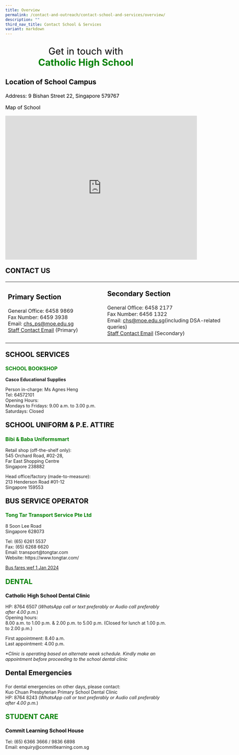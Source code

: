 ```yaml
---
title: Overview
permalink: /contact-and-outreach/contact-school-and-services/overview/
description: ""
third_nav_title: Contact School & Services
variant: markdown
---
```

<p style="text-align: center; color: black; font-size: 22pt;">Get in touch with<br>
<strong><span style="color: green;">Catholic High School</span></strong></p>
<p style="text-align:left; color: black; font-size: 16pt;"><strong>Location of School Campus</strong></p>
<p style="text-align:left; color: black; font-size: 12pt;">Address: 9 Bishan Street 22, Singapore 579767</p>
<p style="text-align:left; color: black; font-size: 12pt;">Map of School</p>

<iframe loading="lazy" allowfullscreen="" style="border:0;" height="450" width="600" src="https://www.google.com/maps/embed?pb=!1m18!1m12!1m3!1d3988.703290856297!2d103.84254847671096!3d1.3546102615568985!2m3!1f0!2f0!3f0!3m2!1i1024!2i768!4f13.1!3m3!1m2!1s0x31da171801ceddc1%3A0xd0094c72de6e6469!2sCatholic%20High%20School!5e0!3m2!1sen!2ssg!4v1724210427821!5m2!1sen!2ssg"></iframe>

<p style="text-align:left; color: black; font-size: 16pt;"><strong>CONTACT US</strong></p>
<table style="width: 735px;">
<tbody>
<tr>
<td style="width: 301.031px;">
<p style="text-align:left; color: black; font-size: 16pt;"><strong>Primary Section</strong></p>
<p>General Office: 6458 9869<br>Fax Number: 6459 3938<br>Email:&nbsp;<a href="mailto:chs_ps@moe.edu.sg">chs_ps@moe.edu.sg</a><br><a href="https://www.catholichigh.moe.edu.sg/primary/staff-contact/">Staff Contact Email</a> (Primary)&nbsp;</p>
</td>
<td style="width: 417.969px;">
<p style="text-align:left; color: black; font-size: 16pt;"><strong>Secondary&nbsp;Section</strong></p>
<p>General Office: 6458 2177<br>Fax Number: 6456 1322<br>
Email:&nbsp;<a href="mailto:chs@moe.edu.sg">chs@moe.edu.sg</a>(including DSA-related queries)<br>
<a href="https://www.catholichigh.moe.edu.sg/secondary/staff-contact/">Staff Contact Email</a> (Secondary)&nbsp;</p>
</td>
</tr>
</tbody>
</table>
<p style="text-align:left; color: black; font-size: 16pt;"><strong>SCHOOL SERVICES</strong></p>
<p style="text-align:left; font-size: 12pt;"><strong><span style="color: green;">SCHOOL BOOKSHOP</span></strong></p>
<p><strong>Casco Educational Supplies</strong></p>
<p>Person in-charge: Ms Agnes Heng<br>Tel: 64572101<br>Opening Hours:<br>Mondays to Fridays: 9.00 a.m. to 3.00 p.m.<br>Saturdays: Closed</p>
<p style="text-align:left; color: black; font-size: 16pt;"><strong>SCHOOL UNIFORM &amp; P.E. ATTIRE</strong></p>
<p style="text-align:left; color: black; font-size: 12pt;"><strong><span style="color: green;">Bibi &amp; Baba Uniformsmart</span></strong></p>
<p>Retail shop (off-the-shelf only):<br>545 Orchard Road, #02-28,<br>Far East Shopping Centre<br>Singapore 238882</p>
<p>Head office/factory (made-to-measure):<br>213 Henderson Road #01-12<br>Singapore 159553</p>
<p style="text-align:left; color: black; font-size: 16pt;"><strong>BUS SERVICE OPERATOR</strong></p>
<p style="text-align:left; color: black; font-size: 12pt;"><strong><span style="color: green;">Tong Tar Transport Service Pte Ltd</span></strong></p>
<p>8 Soon Lee Road<br>Singapore 628073</p>
<p>Tel: (65) 6261 5537<br>Fax: (65) 6268 6620<br>Email: transport@tongtar.com<br>Website: https://www.tongtar.com/</p>
<p><a href="https://www.catholichigh.moe.edu.sg/files/Primary/bus%20fares_tong%20tar_1%20jan%202024_final.pdf">Bus fares wef 1 Jan 2024</a></p>
<p style="text-align:left; font-size: 16pt;"><strong><span style="color: green;">DENTAL</span></strong></p>
<p style="text-align:left; color: black; font-size: 12pt;"><strong>Catholic High School Dental Clinic</strong></p>
<p>HP: 8764 6507 (<em>WhatsApp call or text preferably or Audio call preferably after 4.00 p.m.</em>)<br>Opening hours:<br>8.00 a.m. to 1.00 p.m. &amp; 2.00 p.m. to 5.00 p.m. (Closed for lunch at 1.00 p.m. to 2.00 p.m.)</p>
<p>First appointment: 8.40 a.m.<br>Last appointment: 4.00 p.m.</p>
<p><em>*Clinic is operating based on alternate week schedule. Kindly make an appointment before proceeding to the school dental clinic</em></p>
<p style="text-align:left; color: black; font-size: 16pt;"><strong>Dental Emergencies</strong></p><p>For dental emergencies on other days, please contact:<br>Kuo Chuan Presbyterian Primary School Dental Clinic<br>HP: 8764 8243 (<em>WhatsApp call or text preferably or Audio call preferably after 4.00 p.m.</em>)</p>

<p style="text-align:left; font-size: 16pt;"><strong><span style="color: green;">STUDENT CARE</span></strong></p>
<p style="text-align:left; color: black; font-size: 12pt;"><strong>Commit Learning School House</strong></p>
<p>Tel: (65) 6366 3666 / 9836 6898<br>Email: enquiry@commitlearning.com.sg</p>